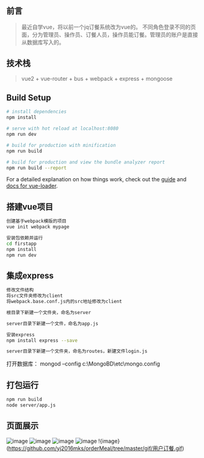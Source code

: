 ## 前言

>最近自学vue，将以前一个jq订餐系统改为vue的。
>不同角色登录不同的页面，分为管理员、操作员、订餐人员，操作员能订餐。管理员的账户是直接从数据库写入的。

## 技术栈
>vue2 + vue-router + bus + webpack + express + mongoose

## Build Setup

``` bash
# install dependencies
npm install

# serve with hot reload at localhost:8080
npm run dev

# build for production with minification
npm run build

# build for production and view the bundle analyzer report
npm run build --report
```

For a detailed explanation on how things work, check out the [guide](http://vuejs-templates.github.io/webpack/) and [docs for vue-loader](http://vuejs.github.io/vue-loader).

## 搭建vue项目

``` bash
创建基于webpack模版的项目
vue init webpack mypage

安装包依赖并运行
cd firstapp
npm install
npm run dev
```
## 集成express
``` bash
修改文件结构
将src文件夹修改为client
将webpack.base.conf.js内的src地址修改为client

根目录下新建一个文件夹，命名为server

server目录下新建一个文件，命名为app.js

安装express
npm install express --save

server目录下新建一个文件夹，命名为routes，新建文件login.js
```

打开数据库：
mongod –config c:\MongoBD\etc\mongo.config

## 打包运行
``` bash
npm run build
node server/app.js
```
## 页面展示
![image](https://github.com/yj2016mks/orderMeal/tree/master/gif/system创建用户.gif)
![image](https://github.com/yj2016mks/orderMeal/tree/master/gif/操作员操作菜品和系统设置.gif)
![image](https://github.com/yj2016mks/orderMeal/tree/master/gif/操作员创建菜品.gif)
![image](https://github.com/yj2016mks/orderMeal/tree/master/gif/通知取餐.gif)
!{image}(https://github.com/yj2016mks/orderMeal/tree/master/gif/用户订餐.gif)
